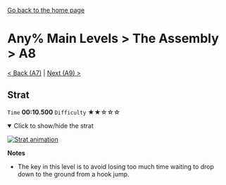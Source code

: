 [Go back to the home page](https://github.com/Doublevil/scbspeedrun)

# Any% Main Levels > The Assembly > A8

[< Back (A7)](https://github.com/Doublevil/scbspeedrun/blob/main/levels/any_ml/A/A7.md) | [Next (A9) >](https://github.com/Doublevil/scbspeedrun/blob/main/levels/any_ml/A/A9.md)

## Strat

`Time` **00:10.500** `Difficulty` ★★☆☆☆
<details open>
  <summary>Click to show/hide the strat</summary>

  [![Strat animation](https://github.com/Doublevil/scbspeedrun/blob/main/media/levels/A/A8_Strat.webp)](https://github.com/Doublevil/scbspeedrun/blob/main/media/levels/A/A8_Strat.mp4?raw=true)

  **Notes**
  - The key in this level is to avoid losing too much time waiting to drop down to the ground from a hook jump.
</details>
